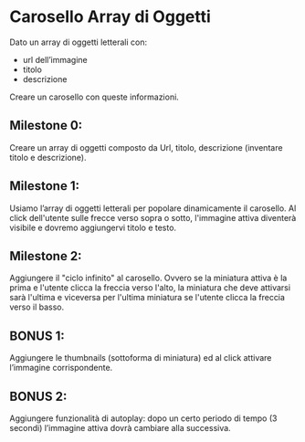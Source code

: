 # Carosello Array di Oggetti

Dato un array di oggetti letterali con:
 - url dell’immagine
 - titolo
 - descrizione

Creare un carosello con queste informazioni.

## Milestone 0:

Creare un array di oggetti composto da Url, titolo, descrizione (inventare titolo e descrizione).
<br>

## Milestone 1:

Usiamo l’array di oggetti letterali per popolare dinamicamente il carosello.
Al click dell'utente sulle frecce verso sopra o sotto, l'immagine attiva diventerà visibile e dovremo aggiungervi titolo e testo.
<br>

## Milestone 2:

Aggiungere il "ciclo infinito" al carosello. Ovvero se la miniatura attiva è la prima e l'utente clicca la freccia verso l'alto, la miniatura che deve attivarsi sarà l'ultima e viceversa per l'ultima miniatura se l'utente clicca la freccia verso il basso.
<br>

## BONUS 1:
Aggiungere le thumbnails (sottoforma di miniatura) ed al click attivare l’immagine corrispondente.
<br>

## BONUS 2:
Aggiungere funzionalità di autoplay: dopo un certo periodo di tempo (3 secondi) l’immagine attiva dovrà cambiare alla successiva.
